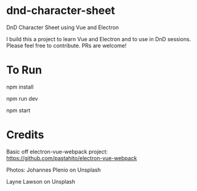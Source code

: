 # dnd-character-sheet
DnD Character Sheet using Vue and Electron

I build this a project to learn Vue and Electron and to use in DnD sessions.
Please feel free to contribute. PRs are welcome!

# To Run
npm install

npm run dev

npm start

# Credits
Basic off electron-vue-webpack project: https://github.com/pastahito/electron-vue-webpack

Photos:
Johannes Plenio on Unsplash

Layne Lawson on Unsplash
